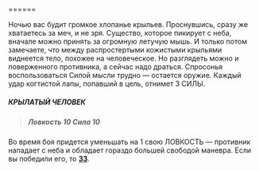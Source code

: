 ======

Ночью вас будит громкое хлопанье крыльев. Проснувшись, сразу же хватаетесь за меч, и не зря. Существо, которое пикирует с неба, вначале можно принять за огромную летучую мышь. И только потом замечаете, что между распростертыми кожистыми крыльями виднеется тело, похожее на человеческое. Но разглядеть можно и поверженного противника, а сейчас надо драться. Спросонья воспользоваться Силой мысли трудно — остается оружие. Каждый удар когтистой лапы, попавший в цель, отнимет 3 СИЛЫ.

##### КРЫЛАТЫЙ ЧЕЛОВЕК

> ##### Ловкость 10 Сила 10

Во время боя придется уменьшать на 1 свою ЛОВКОСТЬ — противник нападает с неба и обладает гораздо большей свободой маневра. Если вы победили его, то [**33**](#n_33).

